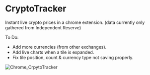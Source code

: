 # CryptoTracker
Instant live crypto prices in a chrome extension.
(data currently only gathered from Independent Reserve)

To Do:
- Add more currencies (from other exchanges).
- Add live charts when a tile is expanded.
- Fix tile position, count & currency type not saving properly.


![Chrome_CrpytoTracker](https://user-images.githubusercontent.com/7362201/114796741-00af1080-9dd5-11eb-8c43-1be1f9fa64d0.PNG)
